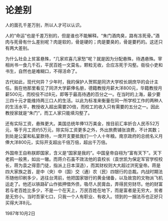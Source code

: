 # 论差别

人的面孔千差万别，所以人才可以认识。

人的“命运”也是千差万别的，但是谁也不能解释。“朱门酒肉臭，路有冻死骨。”酒肉与死骨有什么差别呢？肉是软的，骨是硬的；肉是要臭的，骨是要朽的。这还只有两大差别。

为什么社会上贫富悬殊，“几家欢喜几家愁”呢？就是因为分配悬殊，待遇悬殊。宰相尚书一食几千石，平民百姓一文莫名，颗粒无收，合应冻死于沟壑。衙役小吏和书生，自然也是难糊口，不得活命了。

古代如此，现代何异？少年时，我的保护人贺熙是同济大学校长胡庶华的会计主任。我在他那里看见了同济大学薪俸名册，德籍教授月薪大洋800元，华籍教授月薪500元，而校役不过8元，即等于最高待遇的百分之一。在当时的上海，最少要三四十元才能维持两三口人的生活。以此为标准来衡量在同一所学校工作的两种人的生活水平，教授收入超出需要20倍，而校工的收入只有需要的五分之一。因此教授家就是“朱门“，而工人家只能填沟壑了。

还有实际工资，悬殊更大。美国总统年俸13万美金，按目前汇率折合人民币52万元，等于月工资约5万元，除实际工资更多之外，外出旅费铺张浪费，不计其数；到处是公宴和私宴款待，一席开支要抵我们一个人十年粮。南京政府的总统名义月俸大洋800元，实际开支超出千倍万倍，超出千万倍。

外国帝王自称朕即国家，含义是“国家是我的”。中国皇帝自祤为“富有天下”。天下老鸦一般黑，如出一辙。而蒋介石虽不效法他的袁校长（袁世凯为保定军官学校校长，蒋为袁之得意门徒，指派上日本深造），而其财权则大大超过洪宪皇帝。蒋是四大家族之首，是中（央）中（国）交（通）农（民）四银行的总裁。内战时期法币随他印刷多少，逃往台湾前，他把国家银行的黄金储备，以及故宫的文物派飞机运走了。他还以铁路矿山作抵押借外债，吸尽人民膏血，弄得民穷财尽。他的财富若与老百姓比多少，不是一个在天上，万民百姓在地下，而是富者是无穷大，贫者是无穷小。当时吾家七口，只我一个人有职业、有收入。领到的一捆法币也正好只买得大洋8元。

1987年10月2日


